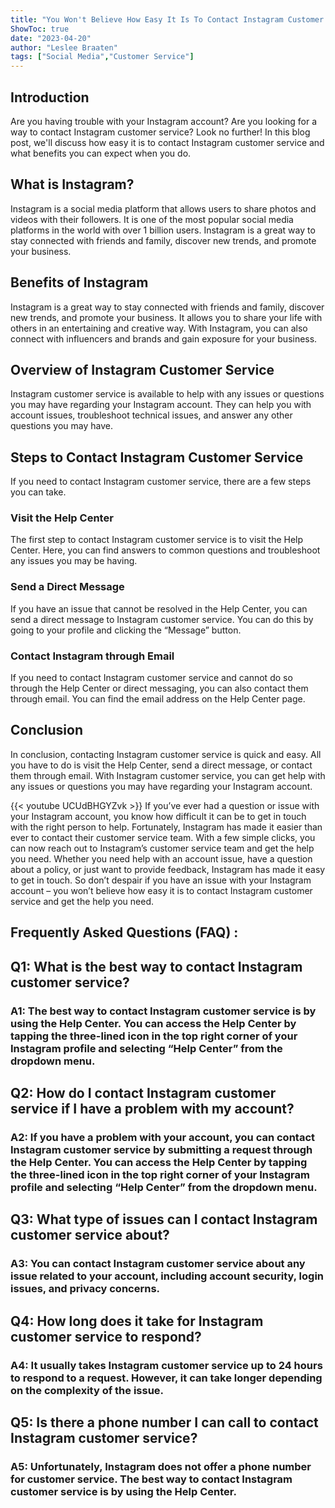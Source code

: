 ```yaml
---
title: "You Won't Believe How Easy It Is To Contact Instagram Customer Service!"
ShowToc: true 
date: "2023-04-20"
author: "Leslee Braaten" 
tags: ["Social Media","Customer Service"]
---
```

## Introduction
Are you having trouble with your Instagram account? Are you looking for a way to contact Instagram customer service? Look no further! In this blog post, we'll discuss how easy it is to contact Instagram customer service and what benefits you can expect when you do.

## What is Instagram?
Instagram is a social media platform that allows users to share photos and videos with their followers. It is one of the most popular social media platforms in the world with over 1 billion users. Instagram is a great way to stay connected with friends and family, discover new trends, and promote your business.

## Benefits of Instagram
Instagram is a great way to stay connected with friends and family, discover new trends, and promote your business. It allows you to share your life with others in an entertaining and creative way. With Instagram, you can also connect with influencers and brands and gain exposure for your business.

## Overview of Instagram Customer Service
Instagram customer service is available to help with any issues or questions you may have regarding your Instagram account. They can help you with account issues, troubleshoot technical issues, and answer any other questions you may have.

## Steps to Contact Instagram Customer Service
If you need to contact Instagram customer service, there are a few steps you can take.

### Visit the Help Center
The first step to contact Instagram customer service is to visit the Help Center. Here, you can find answers to common questions and troubleshoot any issues you may be having.

### Send a Direct Message
If you have an issue that cannot be resolved in the Help Center, you can send a direct message to Instagram customer service. You can do this by going to your profile and clicking the “Message” button.

### Contact Instagram through Email
If you need to contact Instagram customer service and cannot do so through the Help Center or direct messaging, you can also contact them through email. You can find the email address on the Help Center page.

## Conclusion
In conclusion, contacting Instagram customer service is quick and easy. All you have to do is visit the Help Center, send a direct message, or contact them through email. With Instagram customer service, you can get help with any issues or questions you may have regarding your Instagram account.

{{< youtube UCUdBHGYZvk >}} 
If you’ve ever had a question or issue with your Instagram account, you know how difficult it can be to get in touch with the right person to help. Fortunately, Instagram has made it easier than ever to contact their customer service team. With a few simple clicks, you can now reach out to Instagram’s customer service team and get the help you need. Whether you need help with an account issue, have a question about a policy, or just want to provide feedback, Instagram has made it easy to get in touch. So don’t despair if you have an issue with your Instagram account – you won’t believe how easy it is to contact Instagram customer service and get the help you need.

## Frequently Asked Questions (FAQ) :
<h2>Q1: What is the best way to contact Instagram customer service?</h2>

<h3>A1: The best way to contact Instagram customer service is by using the Help Center. You can access the Help Center by tapping the three-lined icon in the top right corner of your Instagram profile and selecting “Help Center” from the dropdown menu.</h3>

<h2>Q2: How do I contact Instagram customer service if I have a problem with my account?</h2>

<h3>A2: If you have a problem with your account, you can contact Instagram customer service by submitting a request through the Help Center. You can access the Help Center by tapping the three-lined icon in the top right corner of your Instagram profile and selecting “Help Center” from the dropdown menu.</h3>

<h2>Q3: What type of issues can I contact Instagram customer service about?</h2>

<h3>A3: You can contact Instagram customer service about any issue related to your account, including account security, login issues, and privacy concerns.</h3>

<h2>Q4: How long does it take for Instagram customer service to respond?</h2>

<h3>A4: It usually takes Instagram customer service up to 24 hours to respond to a request. However, it can take longer depending on the complexity of the issue.</h3>

<h2>Q5: Is there a phone number I can call to contact Instagram customer service?</h2>

<h3>A5: Unfortunately, Instagram does not offer a phone number for customer service. The best way to contact Instagram customer service is by using the Help Center.</h3>




